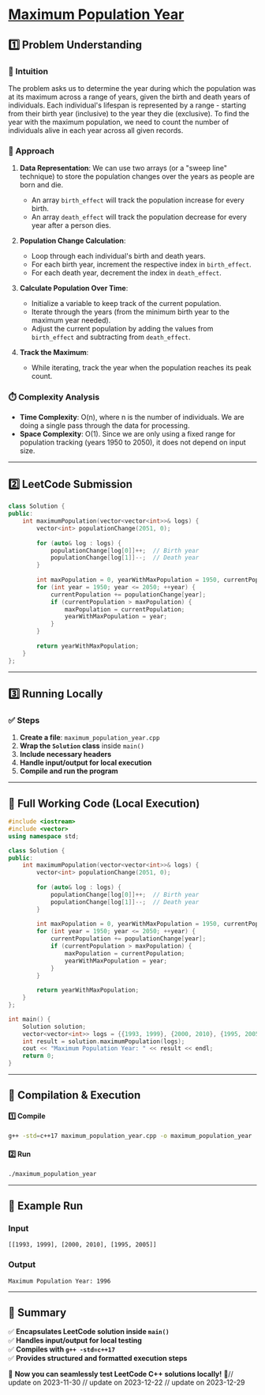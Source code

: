 # **[Maximum Population Year](https://leetcode.com/problems/maximum-population-year/description/)**  

## **1️⃣ Problem Understanding**  
### **📌 Intuition**  
The problem asks us to determine the year during which the population was at its maximum across a range of years, given the birth and death years of individuals. Each individual's lifespan is represented by a range - starting from their birth year (inclusive) to the year they die (exclusive). To find the year with the maximum population, we need to count the number of individuals alive in each year across all given records.

### **🚀 Approach**  
1. **Data Representation**: We can use two arrays (or a "sweep line" technique) to store the population changes over the years as people are born and die.
   - An array `birth_effect` will track the population increase for every birth.
   - An array `death_effect` will track the population decrease for every year after a person dies.

2. **Population Change Calculation**:
   - Loop through each individual's birth and death years.
   - For each birth year, increment the respective index in `birth_effect`.
   - For each death year, decrement the index in `death_effect`.

3. **Calculate Population Over Time**:
   - Initialize a variable to keep track of the current population.
   - Iterate through the years (from the minimum birth year to the maximum year needed).
   - Adjust the current population by adding the values from `birth_effect` and subtracting from `death_effect`.

4. **Track the Maximum**:
   - While iterating, track the year when the population reaches its peak count.

### **⏱️ Complexity Analysis**  
- **Time Complexity**: O(n), where n is the number of individuals. We are doing a single pass through the data for processing.
- **Space Complexity**: O(1). Since we are only using a fixed range for population tracking (years 1950 to 2050), it does not depend on input size.

---  

## **2️⃣ LeetCode Submission**  
```cpp
class Solution {
public:
    int maximumPopulation(vector<vector<int>>& logs) {
        vector<int> populationChange(2051, 0);
        
        for (auto& log : logs) {
            populationChange[log[0]]++;  // Birth year
            populationChange[log[1]]--;  // Death year
        }
        
        int maxPopulation = 0, yearWithMaxPopulation = 1950, currentPopulation = 0;
        for (int year = 1950; year <= 2050; ++year) {
            currentPopulation += populationChange[year];
            if (currentPopulation > maxPopulation) {
                maxPopulation = currentPopulation;
                yearWithMaxPopulation = year;
            }
        }
        
        return yearWithMaxPopulation;
    }
};  
```  

---  

## **3️⃣ Running Locally**  
### **✅ Steps**  
1. **Create a file**: `maximum_population_year.cpp`  
2. **Wrap the `Solution` class** inside `main()`  
3. **Include necessary headers**  
4. **Handle input/output for local execution**  
5. **Compile and run the program**  

---  

## **📝 Full Working Code (Local Execution)**  
```cpp
#include <iostream>
#include <vector>
using namespace std;

class Solution {
public:
    int maximumPopulation(vector<vector<int>>& logs) {
        vector<int> populationChange(2051, 0);
        
        for (auto& log : logs) {
            populationChange[log[0]]++;  // Birth year
            populationChange[log[1]]--;  // Death year
        }
        
        int maxPopulation = 0, yearWithMaxPopulation = 1950, currentPopulation = 0;
        for (int year = 1950; year <= 2050; ++year) {
            currentPopulation += populationChange[year];
            if (currentPopulation > maxPopulation) {
                maxPopulation = currentPopulation;
                yearWithMaxPopulation = year;
            }
        }
        
        return yearWithMaxPopulation;
    }
};

int main() {
    Solution solution;
    vector<vector<int>> logs = {{1993, 1999}, {2000, 2010}, {1995, 2005}};
    int result = solution.maximumPopulation(logs);
    cout << "Maximum Population Year: " << result << endl;
    return 0;
}
```  

---  

## **🔧 Compilation & Execution**  
#### **1️⃣ Compile**  
```bash
g++ -std=c++17 maximum_population_year.cpp -o maximum_population_year
```  

#### **2️⃣ Run**  
```bash
./maximum_population_year
```  

---  

## **🎯 Example Run**  
### **Input**  
```
[[1993, 1999], [2000, 2010], [1995, 2005]]
```  
### **Output**  
```
Maximum Population Year: 1996
```  

---  

## **📌 Summary**  
✅ **Encapsulates LeetCode solution inside `main()`**  
✅ **Handles input/output for local testing**  
✅ **Compiles with `g++ -std=c++17`**  
✅ **Provides structured and formatted execution steps**  

🚀 **Now you can seamlessly test LeetCode C++ solutions locally!** 🚀// update on 2023-11-30
// update on 2023-12-22
// update on 2023-12-29
